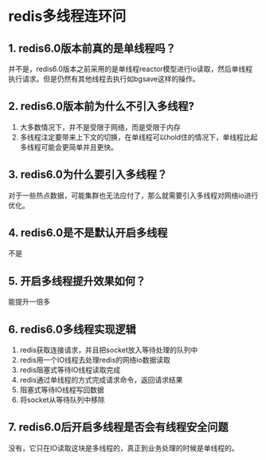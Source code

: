 # redis多线程连环问

## 1. redis6.0版本前真的是单线程吗？
并不是，redis6.0版本之前采用的是单线程reactor模型进行io读取，然后单线程执行请求。但是仍然有其他线程去执行如bgsave这样的操作。

## 2. redis6.0版本前为什么不引入多线程?

1. 大多数情况下，并不是受限于网络，而是受限于内存
2. 多线程注定要带来上下文的切换，在单线程可以hold住的情况下，单线程比起多线程可能会更简单并且更快。

## 3. redis6.0为什么要引入多线程？
对于一些热点数据，可能集群也无法应付了，那么就需要引入多线程对网络io进行优化。

## 4. redis6.0是不是默认开启多线程
不是

## 5. 开启多线程提升效果如何？
能提升一倍多

## 6. redis6.0多线程实现逻辑
1. redis获取连接请求，并且把socket放入等待处理的队列中
2. redis用一个IO线程去处理redis的网络io数据读取
3. redis阻塞式等待IO线程读取完成
4. redis通过单线程的方式完成请求命令，返回请求结果
5. 阻塞式等待IO线程写回数据
6. 将socket从等待队列中移除

## 7. redis6.0后开启多线程是否会有线程安全问题
没有，它只在IO读取这块是多线程的，真正到业务处理的时候是单线程的。